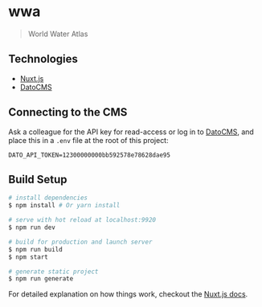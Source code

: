 # wwa

> World Water Atlas

## Technologies
* [Nuxt.js](https://nuxtjs.org/guide)
* [DatoCMS](https://docs.datocms.com)

## Connecting to the CMS

Ask a colleague for the API key for read-access or log in to [DatoCMS](https://worldwateratlas.admin.datocms.com/admin/access_tokens), and place this in a `.env` file at the root of this project:
```
DATO_API_TOKEN=12300000000bb592578e78628dae95
```

## Build Setup

``` bash
# install dependencies
$ npm install # Or yarn install

# serve with hot reload at localhost:9920
$ npm run dev

# build for production and launch server
$ npm run build
$ npm start

# generate static project
$ npm run generate
```

For detailed explanation on how things work, checkout the [Nuxt.js docs](https://github.com/nuxt/nuxt.js).

